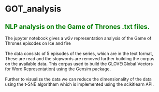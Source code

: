 # GOT_analysis
## <font color='Green'>NLP analysis on the Game of Thrones .txt files.</font><br>
The jupyter notebook gives a w2v representation analysis of the Game of Thrones episodes on Ice and fire <br><br>
The data consists of 5 episodes of the series, which are in the text format, These are read and the stopwords are removed further building the corpus on the available data. This corpus used to build the GLOVE(Global Vectors for Word Representation) using the Gensim package.<br>
<br>
Further to visualize the data we can reduce the dimensionality of the data using the t-SNE algoritham which is implemented using the scikitlearn API.<br>
